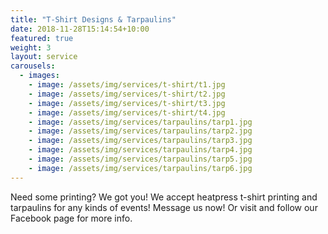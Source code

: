 ```yaml
---
title: "T-Shirt Designs & Tarpaulins"
date: 2018-11-28T15:14:54+10:00
featured: true
weight: 3
layout: service
carousels:
  - images: 
    - image: /assets/img/services/t-shirt/t1.jpg
    - image: /assets/img/services/t-shirt/t2.jpg
    - image: /assets/img/services/t-shirt/t3.jpg
    - image: /assets/img/services/t-shirt/t4.jpg
    - image: /assets/img/services/tarpaulins/tarp1.jpg
    - image: /assets/img/services/tarpaulins/tarp2.jpg
    - image: /assets/img/services/tarpaulins/tarp3.jpg
    - image: /assets/img/services/tarpaulins/tarp4.jpg
    - image: /assets/img/services/tarpaulins/tarp5.jpg
    - image: /assets/img/services/tarpaulins/tarp6.jpg
---
```


Need some printing? We got you! We accept heatpress t-shirt printing and tarpaulins for any kinds of events! Message us now! Or visit and follow our Facebook page for more info.